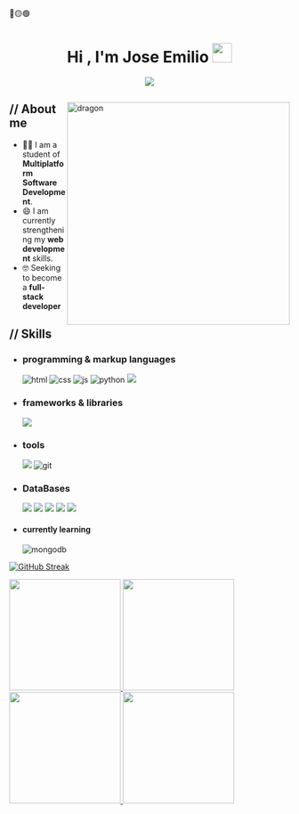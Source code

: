 🔴🟡🟢
<h1 align="center">Hi , I'm Jose Emilio <img src="https://media.giphy.com/media/hvRJCLFzcasrR4ia7z/giphy.gif" width="35"></h1>

<p align="center">

<p align="center">
  <a href="https://github.com/fairyland0926"><img src="https://readme-typing-svg.herokuapp.com/?lines=Jose+Emilio;Software+Development+Student;If+you+can+dream+it,+you+can+program+it.&font=Pacifico&center=true&width=650&height=120&color=58a6ff&vCenter=true&size=45%22"></a>
</p>


<p align = center ><!-- Optional banner goes here--> </p>

<div>

<img align="right" width="400" alt="dragon" src="https://i.pinimg.com/originals/5f/29/30/5f293030b863a0c6f927959f7c57d3bc.jpg"/>


<h2> // About me </h2>

- 👨‍💻 I am a student of **Multiplatform Software Development**.
- 😄 I am currently strengthening my **web development** skills.
- 🤓 Seeking to become a **full-stack developer**

<h2>  // Skills  </h2>
  
- <h3> programming & markup languages </h3>
  
  <img src = "https://img.shields.io/badge/HTML5-E34F26?style=for-the-badge&logo=html5&logoColor=white" alt = "html" />
  <img src = "https://img.shields.io/badge/CSS3-1572B6?style=for-the-badge&logo=css3&logoColor=white" alt = "css" />
  <img src = "https://img.shields.io/badge/JavaScript-111111?style=for-the-badge&logo=javascript&logoColor=F7DF1E" alt = "js" />
  <img src = "https://img.shields.io/badge/Python-14354C?style=for-the-badge&logo=python&logoColor=white" alt = "python" />
  <img src="https://img.shields.io/badge/php-%23777BB4.svg?style=for-the-badge&logo=php&logoColor=white"/>
  
- <h3>  frameworks & libraries </h3>
 
  <img src="https://img.shields.io/badge/bootstrap-%238511FA.svg?style=for-the-badge&logo=bootstrap&logoColor=white"/>
  
- <h3> tools </h3>
  <img src="https://img.shields.io/badge/github-%23121011.svg?style=for-the-badge&logo=github&logoColor=white"/>
  <img src = "https://img.shields.io/badge/git-%23F05033.svg?style=for-the-badge&logo=git&logoColor=white" alt = "git" />


- <h3>  DataBases </h3>
  <img src="https://img.shields.io/badge/MariaDB-003545?style=for-the-badge&logo=mariadb&logoColor=white"/>
  <img src="https://img.shields.io/badge/Microsoft%20SQL%20Server-CC2927?style=for-the-badge&logo=microsoft%20sql%20server&logoColor=white"/>
  <img src="https://img.shields.io/badge/mysql-4479A1.svg?style=for-the-badge&logo=mysql&logoColor=white"/>
  <img src="https://img.shields.io/badge/sqlite-%2307405e.svg?style=for-the-badge&logo=sqlite&logoColor=white"/>
  <img src="https://img.shields.io/badge/Oracle-F80000?style=for-the-badge&logo=oracle&logoColor=white"/>
  
  
- <h4> currently learning </h4>
    <img src = "https://img.shields.io/badge/MongoDB-%234ea94b.svg?style=for-the-badge&logo=mongodb&logoColor=white" alt = "mongodb" />

[![GitHub Streak](https://streak-stats.demolab.com?user=Emilio-Chr&theme=whatsapp-dark2&card_width=830)](https://git.io/streak-stats)

<a href="https://github.com/anuraghazra/github-readme-stats#gh-dark-mode-only">
  <img height=200 src="https://github-readme-stats.vercel.app/api?username=Emilio-Chr&show_icons=true&theme=gotham#gh-dark-mode-only" />
</a>
<a href="https://github.com/anuraghazra/github-readme-stats#gh-dark-mode-only">
  <img height=200 src="https://github-readme-stats.vercel.app/api/top-langs/?username=Emilio-Chr&layout=compact&langs_count=8&hide=jupyter%20notebook&card_width=330&theme=gotham#gh-dark-mode-only" />
</a>
<a href="https://github.com/anuraghazra/github-readme-stats#gh-light-mode-only">
  <img height=200 src="https://github-readme-stats.vercel.app/api?username=Emilio-Chr&show_icons=true&theme=catppuccin_latte#gh-light-mode-only" />
</a>
<a href="https://github.com/anuraghazra/github-readme-stats#gh-light-mode-only">
  <img height=200 src="https://github-readme-stats.vercel.app/api/top-langs/?username=Emilio-Chr&layout=compact&langs_count=8&hide=jupyter%20notebook&card_width=330&theme=catppuccin_latte#gh-light-mode-only" />
</a>


